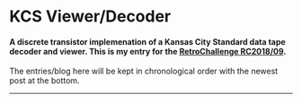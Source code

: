 # KCS Viewer/Decoder

#### A discrete transistor implemenation of a Kansas City Standard data tape decoder and viewer. This is my entry for the [RetroChallenge RC2018/09](http://www.retrochallenge.org/).

The entries/blog here will be kept in chronological order with the newest post at the bottom.

---

